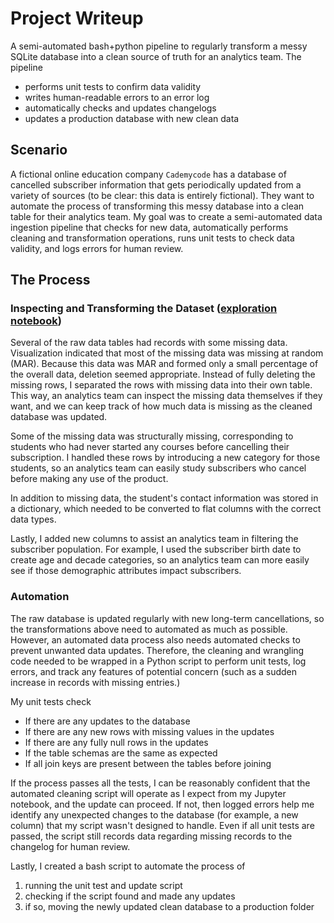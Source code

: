 # Project Writeup

A semi-automated bash+python pipeline to regularly transform a messy SQLite database into a clean source of truth for an analytics team. The pipeline
- performs unit tests to confirm data validity
- writes human-readable errors to an error log
- automatically checks and updates changelogs
- updates a production database with new clean data

## Scenario

A fictional online education company `Cademycode` has a database of cancelled subscriber information that gets periodically updated from a variety of sources (to be clear: this data is entirely fictional). They want to automate the process of transforming this messy database into a clean table for their analytics team. My goal was to create a semi-automated data ingestion pipeline that checks for new data, automatically performs cleaning and transformation operations, runs unit tests to check data validity, and logs errors for human review.

## The Process

### Inspecting and Transforming the Dataset ([exploration notebook](https://github.com/Codecademy-Curriculum/Data-Engineering-Career-Path-Portfolio/blob/main/subscriber-pipeline/writeup/data_eng_cp_writeup.ipynb))

Several of the raw data tables had records with some missing data. Visualization indicated that most of the missing data was missing at random (MAR). Because this data was MAR and formed only a small percentage of the overall data, deletion seemed appropriate. Instead of fully deleting the missing rows, I separated the rows with missing data into their own table. This way, an analytics team can inspect the missing data themselves if they want, and we can keep track of how much data is missing as the cleaned database was updated.

Some of the missing data was structurally missing, corresponding to students who had never started any courses before cancelling their subscription. I handled these rows by introducing a new category for those students, so an analytics team can easily study subscribers who cancel before making any use of the product.

In addition to missing data, the student's contact information was stored in a dictionary, which needed to be converted to flat columns with the correct data types.

Lastly, I added new columns to assist an analytics team in filtering the subscriber population. For example, I used the subscriber birth date to create age and decade categories, so an analytics team can more easily see if those demographic attributes impact subscribers.

### Automation

The raw database is updated regularly with new long-term cancellations, so the transformations above need to automated as much as possible. However, an automated data process also needs automated checks to prevent unwanted data updates. Therefore, the cleaning and wrangling code needed to be wrapped in a Python script to perform unit tests, log errors, and track any features of potential concern (such as a sudden increase in records with missing entries.)

My unit tests check

- If there are any updates to the database
- If there are any new rows with missing values in the updates
- If there are any fully null rows in the updates
- If the table schemas are the same as expected
- If all join keys are present between the tables before joining

If the process passes all the tests, I can be reasonably confident that the automated cleaning script will operate as I expect from my Jupyter notebook, and the update can proceed. If not, then logged errors help me identify any unexpected changes to the database (for example, a new column) that my script wasn't designed to handle. Even if all unit tests are passed, the script still records data regarding missing records to the changelog for human review.

Lastly, I created a bash script to automate the process of

1. running the unit test and update script
2. checking if the script found and made any updates
3. if so, moving the newly updated clean database to a production folder

